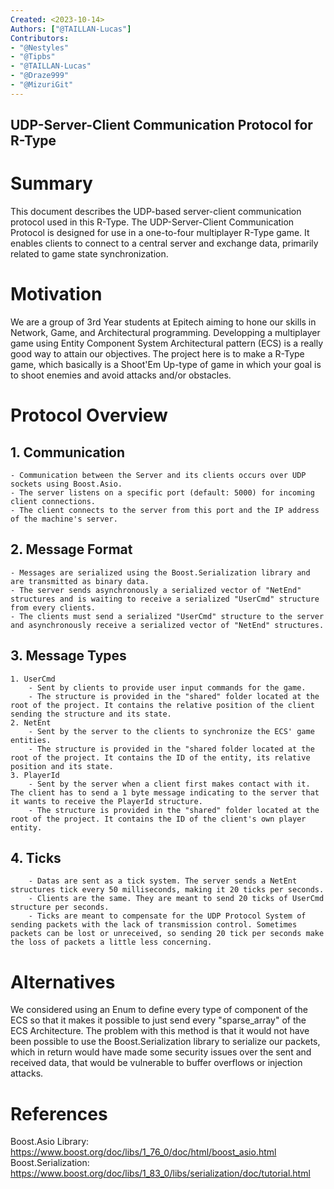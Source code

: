 ```yaml
---
Created: <2023-10-14>
Authors: ["@TAILLAN-Lucas"]
Contributors:
- "@Nestyles"
- "@Tipbs"
- "@TAILLAN-Lucas"
- "@Draze999"
- "@MizuriGit"
---
```


## UDP-Server-Client Communication Protocol for R-Type

# Summary

This document describes the UDP-based server-client communication protocol used in this R-Type.
The UDP-Server-Client Communication Protocol is designed for use in a one-to-four multiplayer R-Type game. It enables clients to connect to a central server and exchange data, primarily related to game state synchronization.

# Motivation

We are a group of 3rd Year students at Epitech aiming to hone our skills in Network, Game, and Architectural programming. Developping a multiplayer game using Entity Component System Architectural pattern (ECS) is a really good way to attain our objectives. The project here is to make a R-Type game, which basically is a Shoot'Em Up-type of game in which your goal is to shoot enemies and avoid attacks and/or obstacles.

# Protocol Overview

## 1. Communication
    - Communication between the Server and its clients occurs over UDP sockets using Boost.Asio.
    - The server listens on a specific port (default: 5000) for incoming client connections.
    - The client connects to the server from this port and the IP address of the machine's server.

## 2. Message Format
    - Messages are serialized using the Boost.Serialization library and are transmitted as binary data.
    - The server sends asynchronously a serialized vector of "NetEnd" structures and is waiting to receive a serialized "UserCmd" structure from every clients.
    - The clients must send a serialized "UserCmd" structure to the server and asynchronously receive a serialized vector of "NetEnd" structures.

## 3. Message Types
    1. UserCmd
        - Sent by clients to provide user input commands for the game.
        - The structure is provided in the "shared" folder located at the root of the project. It contains the relative position of the client sending the structure and its state.
    2. NetEnt
        - Sent by the server to the clients to synchronize the ECS' game entities.
        - The structure is provided in the "shared folder located at the root of the project. It contains the ID of the entity, its relative position and its state.
    3. PlayerId
        - Sent by the server when a client first makes contact with it. The client has to send a 1 byte message indicating to the server that it wants to receive the PlayerId structure. 
        - The structure is provided in the "shared" folder located at the root of the project. It contains the ID of the client's own player entity.

## 4. Ticks
        - Datas are sent as a tick system. The server sends a NetEnt structures tick every 50 milliseconds, making it 20 ticks per seconds.
        - Clients are the same. They are meant to send 20 ticks of UserCmd structure per seconds.
        - Ticks are meant to compensate for the UDP Protocol System of sending packets with the lack of transmission control. Sometimes packets can be lost or unreceived, so sending 20 tick per seconds make the loss of packets a little less concerning.

# Alternatives

We considered using an Enum to define every type of component of the ECS so that it makes it possible to just send every "sparse_array" of the ECS Architecture. The problem with this method is that it would not have been possible to use the Boost.Serialization library to serialize our packets, which in return would have made some security issues over the sent and received data, that would be vulnerable to buffer overflows or injection attacks.

# References

Boost.Asio Library: https://www.boost.org/doc/libs/1_76_0/doc/html/boost_asio.html
Boost.Serialization: https://www.boost.org/doc/libs/1_83_0/libs/serialization/doc/tutorial.html
